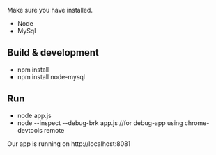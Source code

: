 Make sure you have installed.

* Node
* MySql

## Build & development
* npm install
* npm install node-mysql

## Run
* node app.js
* node --inspect --debug-brk app.js   //for debug-app using chrome-devtools remote

Our app is running on http://localhost:8081